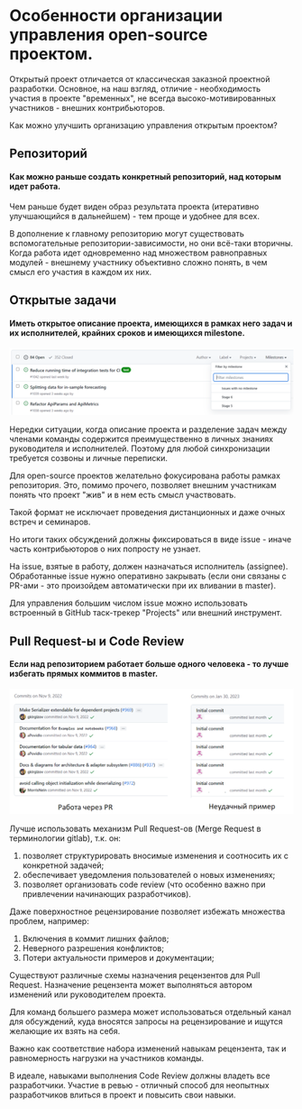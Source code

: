 # Особенности организации управления open-source проектом.

Открытый проект отличается от классическая заказной проектной разработки.
Основное, на наш взгляд, отличие - необходимость участия в проекте "временных", 
не всегда высоко-мотивированных участников - внешних контрибьюторов.

Как можно улучшить организацию управления открытым проектом?

## Репозиторий

#### Как можно раньше создать конкретный репозиторий, над которым идет работа. 

Чем раньше будет виден образ результата проекта (итеративно улучшающийся в дальнейшем) - 
тем проще и удобнее для всех.

В дополнение к главному репозиторию могут существовать вспомогательные репозитории-зависимости, 
но они всё-таки вторичны. 
Когда работа идет одновременно над множеством равноправных модулей - 
внешнему участнику объективно сложно понять, в чем смысл его участия в каждом их них.

## Открытые задачи

#### Иметь открытое описание проекта, имеющихся в рамках него задач и их исполнителей, крайних сроков и имеющихся milestone.

![Пример перечня задач, соотнесенных с этапами проекта](images/issues.png)

Нередки ситуации, когда описание проекта и разделение задач 
между членами команды содержится преимущественно в личных знаниях руководителя и исполнителей. 
Поэтому для любой синхронизации требуется созвоны и личные переписки. 

Для open-source проектов желательно фокусирована работы рамках репозитория. 
Это, помимо прочего, позволяет внешним участникам понять что проект "жив" и в нем есть смысл участвовать.

Такой формат не исключает проведения дистанционных и даже очных встреч и семинаров.

Но итоги таких обсуждений должны фиксироваться в виде issue - 
иначе часть контрибьюторов о них попросту не узнает.

На issue, взятые в работу, должен назначаться исполнитель (assignee).
Обработанные issue нужно оперативно закрывать 
(если они связаны с PR-ами - это произойдем автоматически при их вливании в master).

Для управления большим числом issue можно использовать 
встроенный в GitHub таск-трекер "Projects" или внешний инструмент.

## Pull Request-ы и Code Review

#### Если над репозиторием работает больше одного человека - то лучше избегать прямых коммитов в master.

![Примеры различных вариантов историй коммитов](images/prs.png)

Лучше использовать механизм Pull Request-ов (Merge Request в терминологии gitlab), т.к. он:
1) позволяет структурировать вносимые изменения и соотносить их с конкретной задачей;
2) обеспечивает уведомления пользователей о новых изменениях;
3) позволяет организовать code review (что особенно важно при привлечении начинающих разработчиков).

Даже поверхностное рецензирование позволяет избежать множества проблем, например:

1) Включения в коммит лишних файлов;
2) Неверного разрешения конфликтов;
3) Потери актуальности примеров и документации;

Существуют различные схемы назначения рецензентов для Pull Request. 
Назначение рецензента может выполняться автором изменений или руководителем проекта.

Для команд большего размера может использоваться отдельный канал для обсуждений, 
куда вносятся запросы на рецензирование и ищутся желающие их взять на себя.

Важно как соответствие набора изменений навыкам рецензента, 
так и равномерность нагрузки на участников команды. 

В идеале, навыками выполнения Code Review должны владеть все разработчики. 
Участие в ревью - отличный способ для неопытных разработчиков влиться в проект
и повысить свои навыки.